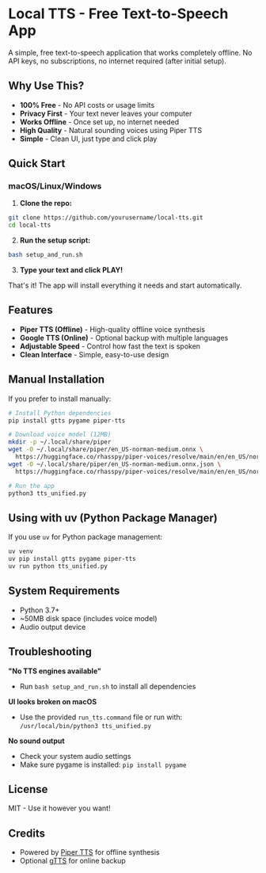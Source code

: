 # Local TTS - Free Text-to-Speech App

A simple, free text-to-speech application that works completely offline. No API keys, no subscriptions, no internet required (after initial setup).

## Why Use This?

- **100% Free** - No API costs or usage limits
- **Privacy First** - Your text never leaves your computer
- **Works Offline** - Once set up, no internet needed
- **High Quality** - Natural sounding voices using Piper TTS
- **Simple** - Clean UI, just type and click play

## Quick Start

### macOS/Linux/Windows

1. **Clone the repo:**
```bash
git clone https://github.com/yourusername/local-tts.git
cd local-tts
```

2. **Run the setup script:**
```bash
bash setup_and_run.sh
```

3. **Type your text and click PLAY!**

That's it! The app will install everything it needs and start automatically.

## Features

- **Piper TTS (Offline)** - High-quality offline voice synthesis
- **Google TTS (Online)** - Optional backup with multiple languages
- **Adjustable Speed** - Control how fast the text is spoken
- **Clean Interface** - Simple, easy-to-use design

## Manual Installation

If you prefer to install manually:

```bash
# Install Python dependencies
pip install gtts pygame piper-tts

# Download voice model (12MB)
mkdir -p ~/.local/share/piper
wget -O ~/.local/share/piper/en_US-norman-medium.onnx \
  https://huggingface.co/rhasspy/piper-voices/resolve/main/en/en_US/norman/medium/en_US-norman-medium.onnx
wget -O ~/.local/share/piper/en_US-norman-medium.onnx.json \
  https://huggingface.co/rhasspy/piper-voices/resolve/main/en/en_US/norman/medium/en_US-norman-medium.onnx.json

# Run the app
python3 tts_unified.py
```

## Using with uv (Python Package Manager)

If you use `uv` for Python package management:

```bash
uv venv
uv pip install gtts pygame piper-tts
uv run python tts_unified.py
```

## System Requirements

- Python 3.7+
- ~50MB disk space (includes voice model)
- Audio output device

## Troubleshooting

**"No TTS engines available"**
- Run `bash setup_and_run.sh` to install all dependencies

**UI looks broken on macOS**
- Use the provided `run_tts.command` file or run with: `/usr/local/bin/python3 tts_unified.py`

**No sound output**
- Check your system audio settings
- Make sure pygame is installed: `pip install pygame`

## License

MIT - Use it however you want!

## Credits

- Powered by [Piper TTS](https://github.com/rhasspy/piper) for offline synthesis
- Optional [gTTS](https://github.com/pndurette/gTTS) for online backup